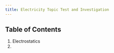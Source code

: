 ```yaml
---
title: Electricity Topic Test and Investigation
---
```


## Table of Contents
1. Electrostatics
2. 
